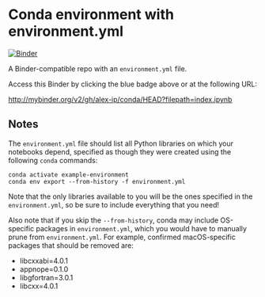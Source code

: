 # Conda environment with environment.yml

[![Binder](http://mybinder.org/badge_logo.svg)](http://dev-jupyterhub.atap-binder.cloud.edu.au/v2/gh/alex-ip/conda/HEAD?filepath=index.ipynb)

A Binder-compatible repo with an `environment.yml` file.

Access this Binder by clicking the blue badge above or at the following URL:

http://mybinder.org/v2/gh/alex-ip/conda/HEAD?filepath=index.ipynb

## Notes
The `environment.yml` file should list all Python libraries on which your notebooks
depend, specified as though they were created using the following `conda` commands:

```
conda activate example-environment
conda env export --from-history -f environment.yml
```

Note that the only libraries available to you will be the ones specified in
the `environment.yml`, so be sure to include everything that you need! 

Also note that if you skip the `--from-history`, conda may include OS-specific
packages in `environment.yml`, which you would have to manually prune from
`environment.yml`.  For example, confirmed macOS-specific packages that should
be removed are:

* libcxxabi=4.0.1
* appnope=0.1.0
* libgfortran=3.0.1
* libcxx=4.0.1
